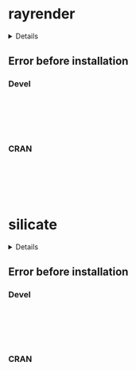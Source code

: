 # rayrender

<details>

* Version: 
* Source code: ???
* URL: https://hypertidy.github.io/decido
* BugReports: https://github.com/hypertidy/decido/issues
* Number of recursive dependencies: 0

Run `revdep_details(,"")` for more info

</details>

## Error before installation

### Devel

```






```
### CRAN

```






```
# silicate

<details>

* Version: 
* Source code: ???
* URL: https://hypertidy.github.io/decido
* BugReports: https://github.com/hypertidy/decido/issues
* Number of recursive dependencies: 0

Run `revdep_details(,"")` for more info

</details>

## Error before installation

### Devel

```






```
### CRAN

```






```
